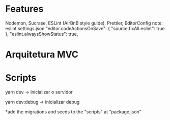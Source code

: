 # Features
Nodemon, Sucrase, ESLint (AirBnB style guide), Prettier, EditorConfig
note: eslint
  settings.json
      "editor.codeActionsOnSave": {
        "source.fixAll.eslint": true
    },
    "eslint.alwaysShowStatus": true,

# Arquitetura MVC

# Scripts

yarn dev -> inicializar o servidor

yarn dev:debug -> inicializar debug

*add the migrations and seeds to the "scripts" at "package.json"
